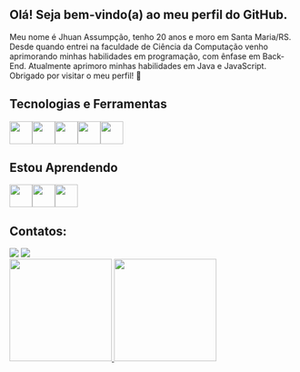 ## Olá! Seja bem-vindo(a) ao meu perfil do GitHub.
Meu nome é Jhuan Assumpção, tenho 20 anos e moro em Santa Maria/RS. Desde quando entrei na faculdade de Ciência da Computação venho aprimorando minhas habilidades em programação, com ênfase em Back-End. Atualmente aprimoro minhas habilidades em Java e JavaScript. Obrigado por visitar o meu perfil! 
👋

## Tecnologias e Ferramentas

<img src="https://cdn.jsdelivr.net/gh/devicons/devicon/icons/c/c-original.svg" width="40" height="40" /><img src="https://cdn.jsdelivr.net/gh/devicons/devicon/icons/java/java-original.svg"  width="40" height="40" /><img src="https://cdn.jsdelivr.net/gh/devicons/devicon/icons/git/git-original.svg" width="40" height="40" /><img src="https://cdn.jsdelivr.net/gh/devicons/devicon/icons/github/github-original.svg" width="40" height="40" /><img src="https://cdn.jsdelivr.net/gh/devicons/devicon/icons/vscode/vscode-original.svg" width="40" height="40" />

## Estou Aprendendo

<img src="https://cdn.jsdelivr.net/gh/devicons/devicon/icons/javascript/javascript-original.svg" width="40" height="40" /><img src="https://cdn.jsdelivr.net/gh/devicons/devicon/icons/html5/html5-original.svg" width="40" height="40" /><img src="https://cdn.jsdelivr.net/gh/devicons/devicon/icons/css3/css3-original.svg" width="40" height="40" />

## Contatos:

<div>
<a href="https://www.linkedin.com/in/jhuan-assump%C3%A7%C3%A3o-650469229" target="_blank"><img src="https://img.shields.io/badge/-LinkedIn-%230077B5?style=for-the-badge&logo=linkedin&logoColor=white" target="_blank"></a>
<a href = "mailto:jlassumpcao@inf.ufsm.br"><img src="https://img.shields.io/badge/Gmail-D14836?style=for-the-badge&logo=gmail&logoColor=white" target="_blank"></a>
</div>

<div>
<a href="https://github.com/Jhuanassumpcao">
<img height="180em" src="https://github-readme-stats.vercel.app/api/top-langs/?username=Jhuanassumpcao&layout=compact&langs_count=7&theme=dracula"/>
<img height="180em" src="https://github-readme-stats.vercel.app/api?username=Jhuanassumpcao&show_icons=true&theme=dracula&include_all_commits=true&count_private=true"/>
</div>
